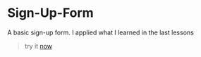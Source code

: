 # Sign-Up-Form
A basic sign-up form. I applied what I learned in the last lessons


> try it <a href="https://omar-alzant.github.io/Sign-Up-Form/"> now
